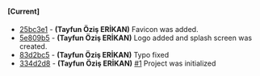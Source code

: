 
#### [Current]

#### 
 * [25bc3e1](../../commit/25bc3e1) - __(Tayfun Öziş ERİKAN)__ Favicon was added.
 * [5e809b5](../../commit/5e809b5) - __(Tayfun Öziş ERİKAN)__ Logo added and splash screen was created.
 * [83d2bc5](../../commit/83d2bc5) - __(Tayfun Öziş ERİKAN)__ Typo fixed
 * [334d2d8](../../commit/334d2d8) - __(Tayfun Öziş ERİKAN)__ [#1](../../issues/1) Project was initialized
